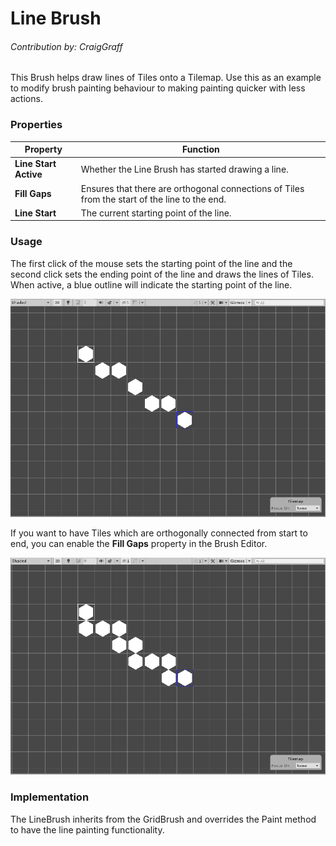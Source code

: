 # Line Brush

###### *Contribution by:  CraigGraff*

This Brush helps draw lines of Tiles onto a Tilemap. Use this as an example to modify brush painting behaviour to making painting quicker with less actions.

### Properties

| Property              | Function                                                     |
| --------------------- | ------------------------------------------------------------ |
| __Line Start Active__ | Whether the Line Brush has started drawing a line.           |
| __Fill Gaps__         | Ensures that there are orthogonal connections of Tiles from the start of the line to the end. |
| __Line Start__        | The current starting point of the line.                      |

### Usage
The first click of the mouse sets the starting point of the line and the second click sets the ending point of the line and draws the lines of Tiles. When active, a blue outline will indicate the starting point of the line.

![Scene View with Line Brush](images/LineBrush.png)

If you want to have Tiles which are orthogonally connected from start to end, you can enable the __Fill Gaps__ property in the Brush Editor.

![Scene View with Line Brush with Fill Gaps](images/LineBrushFillGaps.png)

### Implementation

The LineBrush inherits from the GridBrush and overrides the Paint method to have the line painting functionality.
